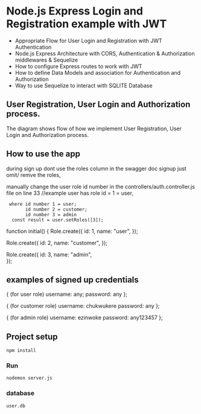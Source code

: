 # Node.js Express Login and Registration example with JWT

- Appropriate Flow for User Login and Registration with JWT Authentication
- Node.js Express Architecture with CORS, Authentication & Authorization middlewares & Sequelize
- How to configure Express routes to work with JWT
- How to define Data Models and association for Authentication and Authorization
- Way to use Sequelize to interact with SQLITE Database

## User Registration, User Login and Authorization process.
The diagram shows flow of how we implement User Registration, User Login and Authorization process.
## How to use the app
during sign up dont use the roles column in the swagger
doc signup just omit/ remve the roles, 

manually  change the user role id number in the  controllers/auth.controller.js file on line 33
    //example  user has role id =   1 = user, 
    
     where id number 1 = user;
           id number 2 = customer;
           id number 3 = admin
      const result = user.setRoles([3]);


function initial() {
  Role.create({
    id: 1,
    name: "user",
  });

  Role.create({
    id: 2,
    name: "customer",
  });

  Role.create({
    id: 3,
    name: "admin",  
  });


## examples of signed up credentials

{
(for user role)
username: any;
password: any
};

{
(for customer role)
username: chukwukere
password: any
};

{
(for admin role)
username: ezinwoke
password: any123457
};


## Project setup

```
npm install
```

### Run

```
nodemon server.js
```

### database

```
user.db
```
